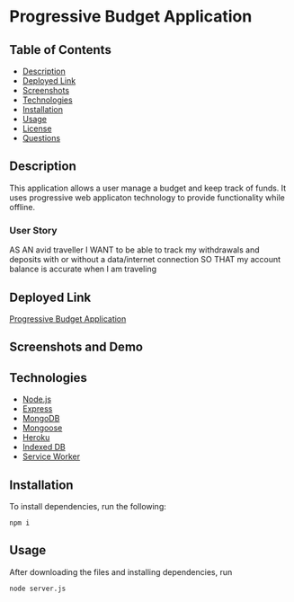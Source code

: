 # Progressive Budget  Application


## Table of Contents

* [Description](#description)
* [Deployed Link](#deployed-link)
* [Screenshots](#screenshots)
* [Technologies](#technologies)
* [Installation](#installation)
* [Usage](#usage)
* [License](#license)
* [Questions](#questions)

## Description
This application allows a user manage a budget and keep track of funds. It uses progressive web applicaton technology to provide functionality while offline.

### User Story

AS AN avid traveller
I WANT to be able to track my withdrawals and deposits with or without a data/internet connection
SO THAT my account balance is accurate when I am traveling

## Deployed Link

[Progressive Budget Application](https://pro-budgetapp.herokuapp.com/)

## Screenshots and Demo



## Technologies

* [Node.js](https://nodejs.org/)
* [Express](https://expressjs.com/)
* [MongoDB](https://www.mongodb.com/)
* [Mongoose](https://mongoosejs.com/)
* [Heroku](https://heroku.com)
* [Indexed DB](https://developer.mozilla.org/en-US/docs/Web/API/IndexedDB_API)
* [Service Worker](https://developer.mozilla.org/en-US/docs/Web/API/Service_Worker_API)

## Installation

To install dependencies, run the following:

`
npm i
`


## Usage

After downloading the files and installing dependencies, run 

`
node server.js
`
